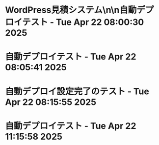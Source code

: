 # WordPress見積システム\n\n自動デプロイテスト - Tue Apr 22 08:00:30     2025
# 自動デプロイテスト - Tue Apr 22 08:05:41     2025
# 自動デプロイ設定完了のテスト - Tue Apr 22 08:15:55     2025
# 自動デプロイテスト - Tue Apr 22 11:15:58     2025
